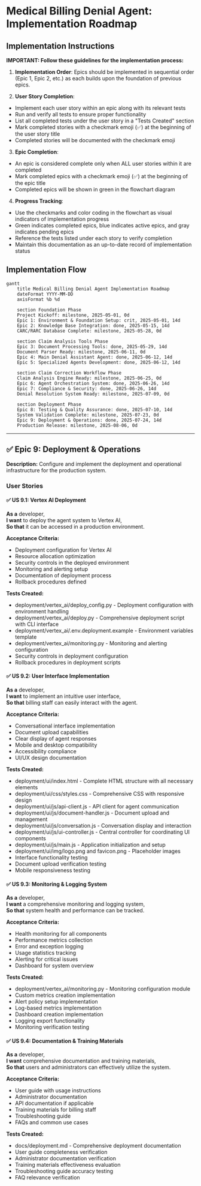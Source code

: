 # Medical Billing Denial Agent: Implementation Roadmap

## Implementation Instructions

  
**IMPORTANT: Follow these guidelines for the implementation process:**

  
1. **Implementation Order**: Epics should be implemented in sequential order (Epic 1, Epic 2, etc.) as each builds upon the foundation of previous epics.

  
2. **User Story Completion**:
- Implement each user story within an epic along with its relevant tests
- Run and verify all tests to ensure proper functionality
- List all completed tests under the user story in a "Tests Created" section
- Mark completed stories with a checkmark emoji (✅) at the beginning of the user story title
- Completed stories will be documented with the checkmark emoji

  
3. **Epic Completion**:
- An epic is considered complete only when ALL user stories within it are completed
- Mark completed epics with a checkmark emoji (✅) at the beginning of the epic title
- Completed epics will be shown in green in the flowchart diagram

  
4. **Progress Tracking**:
- Use the checkmarks and color coding in the flowchart as visual indicators of implementation progress
- Green indicates completed epics, blue indicates active epics, and gray indicates pending epics
- Reference the tests listed under each story to verify completion
- Maintain this documentation as an up-to-date record of implementation status

## Implementation Flow

```mermaid
gantt
    title Medical Billing Denial Agent Implementation Roadmap
    dateFormat YYYY-MM-DD
    axisFormat %b %d
    
    section Foundation Phase
    Project Kickoff: milestone, 2025-05-01, 0d
    Epic 1: Environment & Foundation Setup: crit, 2025-05-01, 14d
    Epic 2: Knowledge Base Integration: done, 2025-05-15, 14d
    CARC/RARC Database Complete: milestone, 2025-05-28, 0d
    
    section Claim Analysis Tools Phase
    Epic 3: Document Processing Tools: done, 2025-05-29, 14d
    Document Parser Ready: milestone, 2025-06-11, 0d
    Epic 4: Main Denial Assistant Agent: done, 2025-06-12, 14d
    Epic 5: Specialized Agents Development: done, 2025-06-12, 14d
    
    section Claim Correction Workflow Phase
    Claim Analysis Engine Ready: milestone, 2025-06-25, 0d
    Epic 6: Agent Orchestration System: done, 2025-06-26, 14d
    Epic 7: Compliance & Security: done, 2025-06-26, 14d
    Denial Resolution System Ready: milestone, 2025-07-09, 0d
    
    section Deployment Phase
    Epic 8: Testing & Quality Assurance: done, 2025-07-10, 14d
    System Validation Complete: milestone, 2025-07-23, 0d
    Epic 9: Deployment & Operations: done, 2025-07-24, 14d
    Production Release: milestone, 2025-08-06, 0d
```

---

## ✅ Epic 9: Deployment & Operations

**Description:** Configure and implement the deployment and operational infrastructure for the production system.

### User Stories

#### ✅ US 9.1: Vertex AI Deployment
**As a** developer,  
**I want** to deploy the agent system to Vertex AI,  
**So that** it can be accessed in a production environment.

**Acceptance Criteria:**
- Deployment configuration for Vertex AI
- Resource allocation optimization
- Security controls in the deployed environment
- Monitoring and alerting setup
- Documentation of deployment process
- Rollback procedures defined

**Tests Created:**
- deployment/vertex_ai/deploy_config.py - Deployment configuration with environment handling
- deployment/vertex_ai/deploy.py - Comprehensive deployment script with CLI interface
- deployment/vertex_ai/.env.deployment.example - Environment variables template
- deployment/vertex_ai/monitoring.py - Monitoring and alerting configuration
- Security controls in deployment configuration
- Rollback procedures in deployment scripts

#### ✅ US 9.2: User Interface Implementation
**As a** developer,  
**I want** to implement an intuitive user interface,  
**So that** billing staff can easily interact with the agent.

**Acceptance Criteria:**
- Conversational interface implementation
- Document upload capabilities
- Clear display of agent responses
- Mobile and desktop compatibility
- Accessibility compliance
- UI/UX design documentation

**Tests Created:**
- deployment/ui/index.html - Complete HTML structure with all necessary elements
- deployment/ui/css/styles.css - Comprehensive CSS with responsive design
- deployment/ui/js/api-client.js - API client for agent communication
- deployment/ui/js/document-handler.js - Document upload and management
- deployment/ui/js/conversation.js - Conversation display and interaction
- deployment/ui/js/ui-controller.js - Central controller for coordinating UI components
- deployment/ui/js/main.js - Application initialization and setup
- deployment/ui/img/logo.png and favicon.png - Placeholder images
- Interface functionality testing
- Document upload verification testing
- Mobile responsiveness testing

#### ✅ US 9.3: Monitoring & Logging System
**As a** developer,  
**I want** a comprehensive monitoring and logging system,  
**So that** system health and performance can be tracked.

**Acceptance Criteria:**
- Health monitoring for all components
- Performance metrics collection
- Error and exception logging
- Usage statistics tracking
- Alerting for critical issues
- Dashboard for system overview

**Tests Created:**
- deployment/vertex_ai/monitoring.py - Monitoring configuration module
- Custom metrics creation implementation
- Alert policy setup implementation
- Log-based metrics implementation 
- Dashboard creation implementation
- Logging export functionality
- Monitoring verification testing

#### ✅ US 9.4: Documentation & Training Materials
**As a** developer,  
**I want** comprehensive documentation and training materials,  
**So that** users and administrators can effectively utilize the system.

**Acceptance Criteria:**
- User guide with usage instructions
- Administrator documentation
- API documentation if applicable
- Training materials for billing staff
- Troubleshooting guide
- FAQs and common use cases

**Tests Created:**
- docs/deployment.md - Comprehensive deployment documentation
- User guide completeness verification
- Administrator documentation verification
- Training materials effectiveness evaluation
- Troubleshooting guide accuracy testing
- FAQ relevance verification
